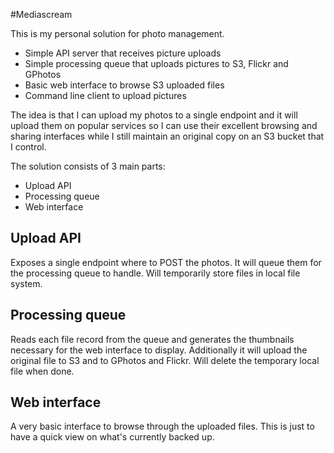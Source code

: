 #Mediascream

This is my personal solution for photo management.

* Simple API server that receives picture uploads
* Simple processing queue that uploads pictures to S3, Flickr and GPhotos
* Basic web interface to browse S3 uploaded files
* Command line client to upload pictures


The idea is that I can upload my photos to a single endpoint and it will
upload them on popular services so I can use their excellent browsing and 
sharing interfaces while I still maintain an original copy on an S3 bucket 
that I control.

The solution consists of 3 main parts:
 * Upload API
 * Processing queue
 * Web interface
 
 
## Upload API
Exposes a single endpoint where to POST the photos. It will queue them for the
processing queue to handle. 
Will temporarily store files in local file system.

## Processing queue
Reads each file record from the queue and generates the thumbnails necessary
for the web interface to display.
Additionally it will upload the original file to S3 and to GPhotos and Flickr.
Will delete the temporary local file when done.

## Web interface
A very basic interface to browse through the uploaded files. This is just to
have a quick view on what's currently backed up.
